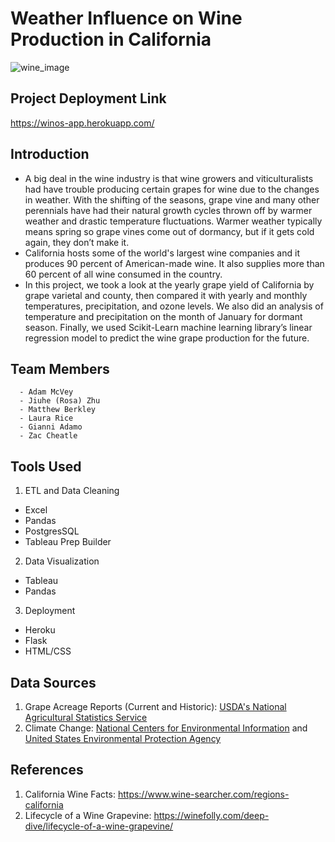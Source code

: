 # Weather Influence on Wine Production in California 
![wine_image](https://inn-entertainment.com/wp-content/uploads/2017/06/Sunset-over-California-Winery.jpg)
## Project Deployment Link
https://winos-app.herokuapp.com/
## Introduction
- A big deal in the wine industry is that wine growers and viticulturalists had have trouble producing certain grapes for wine due to the changes in weather. With the shifting of the seasons, grape vine and many other perennials have had their natural growth cycles thrown off by warmer weather and drastic temperature fluctuations. Warmer weather typically means spring so grape vines come out of dormancy, but if it gets cold again, they don’t make it.
- California hosts some of the world's largest wine companies and it produces 90 percent of American-made wine. It also supplies more than 60 percent of all wine consumed in the country.
- In this project, we took a look at the yearly grape yield of California by grape varietal and county, then compared it with yearly and monthly temperatures, precipitation, and ozone levels. We also did an analysis of temperature and precipitation on the month of January for dormant season. Finally, we used Scikit-Learn machine learning library’s linear regression model to predict the wine grape production for the future.

## Team Members
      - Adam McVey
      - Jiuhe (Rosa) Zhu
      - Matthew Berkley
      - Laura Rice
      - Gianni Adamo
      - Zac Cheatle
      
## Tools Used
1. ETL and Data Cleaning
- Excel
- Pandas
- PostgresSQL
- Tableau Prep Builder
2. Data Visualization
- Tableau
- Pandas
3. Deployment
- Heroku
- Flask
- HTML/CSS

## Data Sources
1. Grape Acreage Reports (Current and Historic): [USDA's National Agricultural Statistics Service](https://www.nass.usda.gov/Statistics_by_State/California/Publications/Specialty_and_Other_Releases/Grapes/Acreage/Reports/index.php)
2. Climate Change: [National Centers for Environmental Information](https://www.ncdc.noaa.gov/cag/) and [United States Environmental Protection Agency](https://aqs.epa.gov/aqsweb/airdata/download_files.html#Annual)

## References
1. California Wine Facts: https://www.wine-searcher.com/regions-california
2. Lifecycle of a Wine Grapevine: https://winefolly.com/deep-dive/lifecycle-of-a-wine-grapevine/
